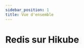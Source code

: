 ```yaml
---
sidebar_position: 1
title: Vue d'ensemble
---
```


# Redis sur Hikube

<!-- TODO: Contenu à rédiger --> 